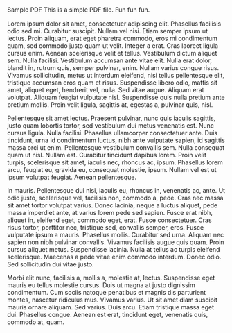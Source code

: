 Sample PDF
This is a simple PDF ﬁle. Fun fun fun.

Lorem ipsum dolor  sit amet,  consectetuer  adipiscing elit.  Phasellus  facilisis odio  sed mi. 
Curabitur suscipit. Nullam vel nisi. Etiam semper ipsum ut lectus. Proin  aliquam, erat eget 
pharetra  commodo,  eros  mi  condimentum   quam,  sed  commodo  justo  quam  ut  velit. 
Integer  a  erat.  Cras  laoreet  ligula  cursus  enim.  Aenean  scelerisque  velit  et  tellus. 
Vestibulum  dictum aliquet sem.  Nulla  facilisi.  Vestibulum  accumsan  ante  vitae  elit.  Nulla 
erat  dolor,  blandit  in,  rutrum  quis,  semper  pulvinar,  enim.  Nullam   varius  congue  risus. 
Vivamus  sollicitudin,  metus  ut  interdum   eleifend,  nisi  tellus  pellentesque  elit,  tristique 
accumsan  eros  quam   et  risus.  Suspendisse  libero  odio,  mattis  sit  amet,  aliquet  eget, 
hendrerit vel,  nulla. Sed vitae  augue. Aliquam erat volutpat. Aliquam feugiat vulputate nisl. 
Suspendisse quis nulla pretium ante pretium mollis. Proin  velit ligula, sagittis at, egestas a, 
pulvinar quis, nisl.

Pellentesque  sit  amet  lectus.  Praesent  pulvinar,  nunc  quis  iaculis  sagittis,  justo  quam 
lobortis  tortor,  sed  vestibulum dui  metus  venenatis  est.  Nunc  cursus ligula.  Nulla facilisi. 
Phasellus ullamcorper consectetuer ante. Duis tincidunt, urna id condimentum luctus, nibh 
ante  vulputate  sapien,  id  sagittis  massa  orci  ut  enim.  Pellentesque  vestibulum convallis 
sem.  Nulla consequat  quam ut  nisl.  Nullam est.  Curabitur  tincidunt  dapibus  lorem.  Proin 
velit  turpis,  scelerisque  sit  amet,  iaculis  nec,  rhoncus  ac,  ipsum.  Phasellus  lorem  arcu, 
feugiat  eu,  gravida  eu,  consequat  molestie,  ipsum.  Nullam  vel  est  ut  ipsum  volutpat 
feugiat. Aenean pellentesque.

In  mauris.  Pellentesque  dui  nisi,  iaculis eu,  rhoncus in,  venenatis ac,  ante.  Ut odio justo, 
scelerisque vel,  facilisis  non,  commodo  a,  pede.  Cras nec  massa sit amet tortor volutpat 
varius.  Donec  lacinia, neque  a luctus aliquet, pede  massa imperdiet ante,  at varius lorem 
pede  sed  sapien.  Fusce  erat nibh,  aliquet in,  eleifend  eget,  commodo  eget,  erat.  Fusce 
consectetuer.  Cras risus tortor,  porttitor  nec,  tristique  sed,  convallis  semper,  eros.  Fusce 
vulputate  ipsum a mauris.  Phasellus mollis.  Curabitur  sed  urna.  Aliquam nec  sapien  non 
nibh  pulvinar  convallis.  Vivamus  facilisis  augue  quis  quam.  Proin  cursus  aliquet  metus. 
Suspendisse  lacinia.  Nulla  at tellus ac turpis eleifend scelerisque.  Maecenas a pede vitae 
enim commodo interdum. Donec odio. Sed sollicitudin dui vitae justo.

Morbi  elit nunc, facilisis a, mollis a, molestie at,  lectus.  Suspendisse eget mauris eu  tellus 
molestie  cursus.  Duis  ut  magna  at  justo  dignissim  condimentum.  Cum   sociis  natoque 
penatibus et magnis dis parturient montes,  nascetur ridiculus mus.  Vivamus varius. Ut sit 
amet  diam suscipit mauris  ornare  aliquam.  Sed  varius.  Duis arcu.  Etiam tristique  massa 
eget dui.  Phasellus congue. Aenean  est erat, tincidunt eget, venenatis quis,  commodo at, 
quam.